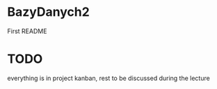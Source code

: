 # BazyDanych2

First README

# TODO

everything is in project kanban, rest to be discussed during the lecture
